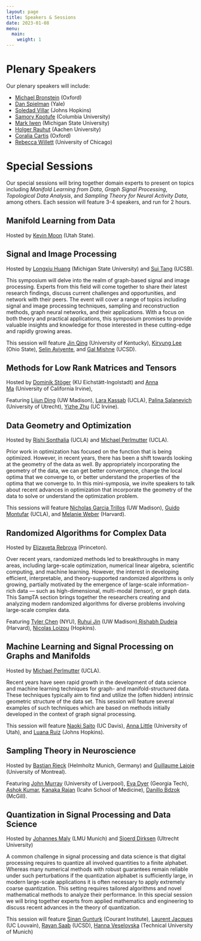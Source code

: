 ```yaml
---
layout: page
title: Speakers & Sessions
date: 2023-01-08
menu:
  main:
    weight: 1
---
```

# Plenary Speakers
Our plenary speakers will include:

- [Michael Bronstein](https://www.cs.ox.ac.uk/people/michael.bronstein/) (Oxford)
- [Dan Spielman](http://cs.yale.edu/homes/spielman/) (Yale)
- [Soledad Villar](https://www.ams.jhu.edu/villar/) (Johns Hopkins)
- [Samory Kpotufe](http://www.columbia.edu/~skk2175/) (Columbia University)
- [Mark Iwen](https://users.math.msu.edu/users/iwenmark/) (Michigan State University)
- [Holger Rauhut](http://www.mathc.rwth-aachen.de/~rauhut/home/) (Aachen University)
- [Coralia Cartis](https://www.maths.ox.ac.uk/people/coralia.cartis) (Oxford)
- [Rebecca Willett](https://willett.psd.uchicago.edu) (University of Chicago)


# Special Sessions

Our special sessions will bring together domain experts to present on topics including *Manifold Learning from Data*, *Graph Signal Processing*, *Topological Data Analysis*, and *Sampling Theory for Neural Activity Data*, among others. Each session will feature 3-4 speakers, and run for 2 hours. 

## Manifold Learning from Data
Hosted by [Kevin Moon](https://www.usu.edu/math/directory/faculty/moon-kevin) (Utah State).

## Signal and Image Processing
Hosted by [Longxiu Huang](http://longxiuhuang.com/) (Michigan State University) and [Sui Tang](https://web.math.ucsb.edu/~suitang/) (UCSB). 

This symposium will delve into the realm of graph-based signal and image processing. Experts from this field will come together to share their latest research findings, discuss current challenges and opportunities, and network with their peers. The event will cover a range of topics including signal and image processing techniques, sampling and reconstruction methods, graph neural networks, and their applications. With a focus on both theory and practical applications, this symposium promises to provide valuable insights and knowledge for those interested in these cutting-edge and rapidly growing areas.

This session will feature [Jin Qing](https://math.as.uky.edu/users/jqi229) (University of Kentucky), [Kiryung Lee](https://ece.osu.edu/people/lee.8763) (Ohio State), [Selin Aviyente](https://www.egr.msu.edu/people/profile/aviyente), and [Gal Mishne](http://mishne.ucsd.edu/) (UCSD).

## Methods for Low Rank Matrices and Tensors
Hosted by [Dominik Stöger](https://dominiksto.github.io/) (KU Eichstätt-Ingolstadt) and [Anna Ma](https://www.math.uci.edu/node/36395) (University of California Irvine),

Featuring [Lijun Ding](https://www.lijunding.net) (UW Madison), [Lara Kassab](https://larakassab.weebly.com) (UCLA), [Palina Salanevich](https://palinasalanevich.wordpress.com/) (University of Utrecht), [Yizhe Zhu](https://sites.google.com/uci.edu/yizhezhu) (UC Irvine).

## Data Geometry and Optimization
Hosted by [Rishi Sonthalia](https://sites.google.com/umich.edu/rsonthal?pli=1) (UCLA) and [Michael Perlmutter](https://sites.google.com/view/perlmutma/home) (UCLA).

Prior work in optimization has focused on the function that is being optimized. However, in recent years, there has been a shift towards looking at the geometry of the data as well. By appropriately incorporating the geometry of the data, we can get better convergence, change the local optima that we converge to, or better understand the properties of the optima that we converge to. In this mini-symposia, we invite speakers to talk about recent advances in optimization that incorporate the geometry of the data to solve or understand the optimization problem. 

This sessions will feature [Nicholas Garcia Trillos](https://stat.wisc.edu/staff/trillos-nicolas-garcia/) (UW Madison), [Guido Montufar](https://www.math.ucla.edu/~montufar/) (UCLA), and [Melanie Weber](http://melanie-weber.com) (Harvard).


## Randomized Algorithms for Complex Data
Hosted by [Elizaveta Rebrova](https://erebrova.github.io/) (Princeton).

Over recent years, randomized methods led to breakthroughs in many areas, including large-scale optimization, numerical linear algebra, scientific computing, and machine learning. However, the interest in developing efficient, interpretable, and theory-supported randomized algorithms is only growing, partially motivated by the emergence of large-scale information-rich data — such as high-dimensional, multi-modal (tensor), or graph data. This SampTA section brings together the researchers creating and analyzing modern randomized algorithms for diverse problems involving large-scale complex data.

Featuring [Tyler Chen](https://chen.pw) (NYU), [Ruhui Jin](https://math.wisc.edu/staff/jin-ruhui/) (UW Madison),[Rishabh Dudeja](http://www.columbia.edu/~rd2714/) (Harvard), [Nicolas Loizou](https://engineering.jhu.edu/faculty/nicolas-loizou/) (Hopkins).

## Machine Learning and Signal Processing on Graphs and Manifolds
Hosted by [Michael Perlmutter](https://sites.google.com/view/perlmutma/home) (UCLA).

Recent years have seen rapid growth in the development of data science and machine learning techniques for graph- and manifold-structured data. These techniques typically aim to find and utilize the (often hidden) intrinsic geometric structure of the data set. This session will feature several examples of such techniques which are based on methods initially developed in the context of graph signal processing. 

This session will feature [Naoki Saito](https://www.math.ucdavis.edu/~saito/) (UC Davis), [Anna Little](https://www.anna-little.com) (University of Utah), and [Luana Ruiz](https://sites.google.com/view/luana-ruiz/home) (Johns Hopkins).


## Sampling Theory in Neuroscience
Hosted by [Bastian Rieck](https://bastian.rieck.me) (Helmholtz Munich, Germany) and [Guillaume Lajoie](https://www.guillaumelajoie.com/) (University of Montreal).

Featuring [John Murray](https://uk.linkedin.com/in/murraydata) (University of Liverpool), [Eva Dyer](https://bme.gatech.edu/bme/faculty/Eva-Dyer) (Georgia Tech), [Ashok Kumar](https://www.linkedin.com/in/ashokkumar42), [Kanaka Rajan](https://www.rajanlab.com/) (Icahn School of Medicine), [Danillo Bdzok](https://www.mcgill.ca/bbme/danilo-bzdok) (McGill).

## Quantization in Signal Processing and Data Science
Hosted by [Johannes Maly](https://johannes-maly.github.io/) (LMU Munich) and [Sjoerd Dirksen](https://www.researchgate.net/profile/Sjoerd-Dirksen) (Ultrecht University)

A common challenge in signal processing and data science is that digital processing requires to quantize all involved quantities to a finite alphabet. Whereas many numerical methods with robust guarantees remain reliable under such perturbations if the quantization alphabet is sufficiently large, in modern large-scale applications it is often necessary to apply extremely coarse quantization. This setting requires tailored algorithms and novel mathematical methods to analyze their performance. In this special session we will bring together experts from applied mathematics and engineering to discuss recent advances in the theory of quantization.

This session will feature [Sinan Gunturk](https://www.math.nyu.edu/people/profiles/GUNTURK_Sinan.html) (Courant Institute), [Laurent Jacques](https://laurentjacques.gitlab.io) (UC Louvain), [Rayan Saab](https://mathweb.ucsd.edu/~rsaab/) (UCSD), [Hanna Veselovska](https://annaveselovska.com/) (Technical University of Munich)


